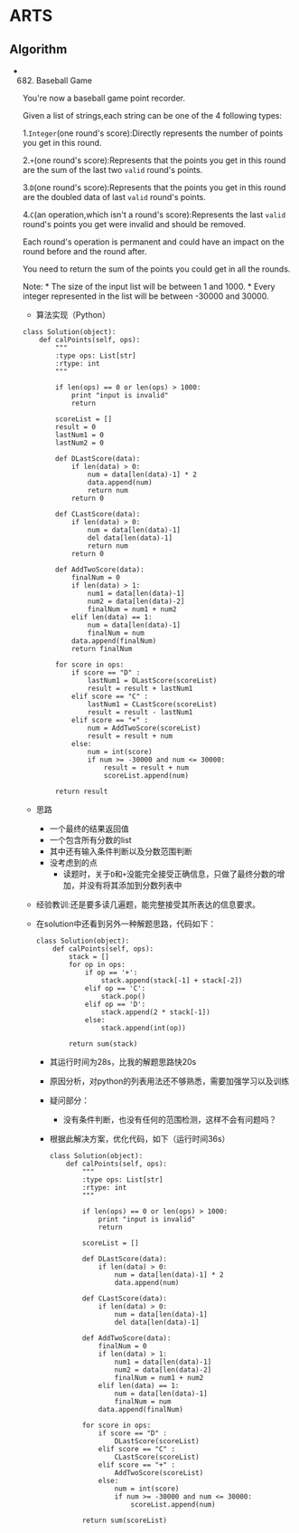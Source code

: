 # ARTS
## Algorithm
* 682. Baseball Game

	 You're now a baseball game point recorder.
	 
	 Given a list of strings,each string can be one of the 4 following types:
	 
	 1.`Integer`(one round's score):Directly represents the number of points you get in this round.
	 
	 2.``+``(one round's score):Represents that the points you get in this round are the sum of the last two ``valid`` round's points.
	 
	 3.``D``(one round's score):Represents that the points you get in this round are the doubled data of last ``valid`` round's points.
	 
	 4.``C``(an operation,which isn't a round's score):Represents the last ``valid`` round's points you get were invalid and should be removed.
	 
	 Each round's operation is permanent and could have an impact on the round before and the round after.
	 
	 You need to return the sum of the points you could get in all the rounds.
	 
	 Note: 
	 	* The size of the input list will be between 1 and 1000.
	 	* Every integer represented in the list will be between -30000 and 30000.
	 	
	* 算法实现（Python）

	```
	class Solution(object):
	    def calPoints(self, ops):
	        """
	        :type ops: List[str]
	        :rtype: int
	        """
	        
	        if len(ops) == 0 or len(ops) > 1000:
	            print "input is invalid"
	            return
	        
	        scoreList = []
	        result = 0
	        lastNum1 = 0
	        lastNum2 = 0
	        
	        def DLastScore(data):
	            if len(data) > 0:
	                num = data[len(data)-1] * 2
	                data.append(num)
	                return num
	            return 0
	        
	        def CLastScore(data):
	            if len(data) > 0:
	                num = data[len(data)-1]
	                del data[len(data)-1]
	                return num
	            return 0
	        
	        def AddTwoScore(data):
	            finalNum = 0
	            if len(data) > 1:
	                num1 = data[len(data)-1]
	                num2 = data[len(data)-2]
	                finalNum = num1 + num2
	            elif len(data) == 1:
	                num = data[len(data)-1]
	                finalNum = num
	            data.append(finalNum)
	            return finalNum
	        
	        for score in ops:
	            if score == "D" :
	                lastNum1 = DLastScore(scoreList)
	                result = result + lastNum1
	            elif score == "C" :
	                lastNum1 = CLastScore(scoreList)
	                result = result - lastNum1
	            elif score == "+" :
	                num = AddTwoScore(scoreList)
	                result = result + num
	            else:
	                num = int(score)
	                if num >= -30000 and num <= 30000:
	                    result = result + num
	                    scoreList.append(num)
	                    
	        return result
	```
	 * 思路
	 	* 一个最终的结果返回值
	 	* 一个包含所有分数的list
	 	* 其中还有输入条件判断以及分数范围判断
	 	* 没考虑到的点
	 		* 读题时，关于``D``和``+``没能完全接受正确信息，只做了最终分数的增加，并没有将其添加到分数列表中
	 * 经验教训:还是要多读几遍题，能完整接受其所表达的信息要求。
	 * 在solution中还看到另外一种解题思路，代码如下：
	 
	 	```
	 	class Solution(object):
		    def calPoints(self, ops):
		        stack = []
		        for op in ops:
		            if op == '+':
		                stack.append(stack[-1] + stack[-2])
		            elif op == 'C':
		                stack.pop()
		            elif op == 'D':
		                stack.append(2 * stack[-1])
		            else:
		                stack.append(int(op))
		
		        return sum(stack)
	 	```
	 	* 其运行时间为28s，比我的解题思路快20s
	 	* 原因分析，对python的列表用法还不够熟悉，需要加强学习以及训练
	 	* 疑问部分：
	 		* 没有条件判断，也没有任何的范围检测，这样不会有问题吗？
	 	* 根据此解决方案，优化代码，如下（运行时间36s）
	 		
	 		```
	 		class Solution(object):
    			def calPoints(self, ops):
			        """
			        :type ops: List[str]
			        :rtype: int
			        """
		        
			        if len(ops) == 0 or len(ops) > 1000:
			            print "input is invalid"
			            return
			        
			        scoreList = []
			        
			        def DLastScore(data):
			            if len(data) > 0:
			                num = data[len(data)-1] * 2
			                data.append(num)
			        
			        def CLastScore(data):
			            if len(data) > 0:
			                num = data[len(data)-1]
			                del data[len(data)-1]
			        
			        def AddTwoScore(data):
			            finalNum = 0
			            if len(data) > 1:
			                num1 = data[len(data)-1]
			                num2 = data[len(data)-2]
			                finalNum = num1 + num2
			            elif len(data) == 1:
			                num = data[len(data)-1]
			                finalNum = num
			            data.append(finalNum)
			        
			        for score in ops:
			            if score == "D" :
			                DLastScore(scoreList)
			            elif score == "C" :
			                CLastScore(scoreList)
			            elif score == "+" :
			                AddTwoScore(scoreList)
			            else:
			                num = int(score)
			                if num >= -30000 and num <= 30000:
			                    scoreList.append(num)
			                    
			        return sum(scoreList)
        ```
